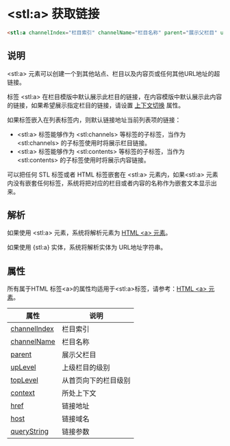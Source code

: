 # &lt;stl:a&gt; 获取链接

```html
<stl:a channelIndex="栏目索引" channelName="栏目名称" parent="展示父栏目" upLevel="上级栏目的级别" topLevel="从首页向下的栏目级别" context="所处上下文" href="链接地址" host="链接域名" queryString="链接参数"></stl:a>
```

## 说明

&lt;stl:a&gt; 元素可以创建一个到其他站点、栏目以及内容页或任何其他URL地址的超链接。

标签 &lt;stl:a&gt; 在栏目模版中默认展示此栏目的链接，在内容模版中默认展示此内容的链接，如果希望展示指定栏目的链接，请设置 [上下文切换](/context?id=通过属性切换上下文) 属性。

如果标签嵌入在列表标签内，则默认链接地址当前列表项的链接：

- &lt;stl:a&gt; 标签能够作为 &lt;stl:channels&gt; 等标签的子标签，当作为 &lt;stl:channels&gt; 的子标签使用时将展示栏目链接。
- &lt;stl:a&gt; 标签能够作为 &lt;stl:contents&gt; 等标签的子标签，当作为 &lt;stl:contents&gt; 的子标签使用时将展示内容链接。

可以把任何 STL 标签或者 HTML 标签嵌套在 &lt;stl:a&gt; 元素内，如果&lt;stl:a&gt; 元素内没有嵌套任何标签，系统将把对应的栏目或者内容的名称作为嵌套文本显示出来。

## 解析

如果使用 &lt;stl:a&gt; 元素，系统将解析元素为 [HTML &lt;a&gt; 元素](/reference_html/a)。

如果使用 {stl:a} 实体，系统将解析实体为 URL地址字符串。

## 属性

所有属于HTML 标签&lt;a&gt;的属性均适用于&lt;stl:a&gt;标签，请参考：[HTML &lt;a&gt; 元素](/reference_html/a)。

| 属性                                         | 说明                 |
| -------------------------------------------- | -------------------- |
| [channelIndex](a/attributes?id=channelindex) | 栏目索引             |
| [channelName](a/attributes?id=channelName)   | 栏目名称             |
| [parent](a/attributes?id=parent)             | 展示父栏目           |
| [upLevel](a/attributes?id=upLevel)           | 上级栏目的级别       |
| [topLevel](a/attributes?id=topLevel)         | 从首页向下的栏目级别 |
| [context](a/attributes?id=context)           | 所处上下文           |
| [href](a/attributes?id=href)                 | 链接地址             |
| [host](a/attributes?id=host)                 | 链接域名             |
| [queryString](a/attributes?id=queryString)   | 链接参数             |

<!-- done -->